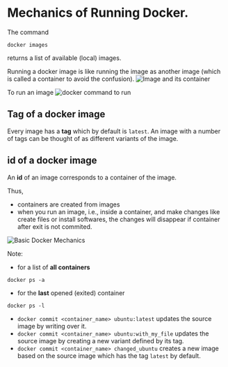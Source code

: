 # Mechanics of Running Docker.
The command
```
docker images
```
returns a list of available (local) images.

Running a docker image is like running the image as another image (which is called a container to avoid the confusion).
![Image and its container](images/mechanics_of_docker/mechanism_docker_image_run_container.png)

To run an image
![docker command to run](images/mechanics_of_docker/mechanism_docker_run_command.png)

## Tag of a docker image
Every image has a **tag** which by default is `latest`. An image with a number of tags can be thought of as different variants of the image.

## id of a docker image
An **id** of an image corresponds to a container of the image.

Thus,
- containers are created from images
- when you run an image, i.e., inside a container, and make changes like create files or install softwares, the changes will disappear if container after exit is not commited.

![Basic Docker Mechanics](images/mechanics_of_docker/mechanism_docker_ubuntu_example.png)

Note:
- for a list of **all containers**
```
docker ps -a
```
- for the **last** opened (exited) container
```
docker ps -l
```
- `docker commit <container_name> ubuntu:latest` updates the source image by writing over it.
- `docker commit <container_name> ubuntu:with_my_file` updates the source image by creating a new variant defined by its tag.
- `docker commit <container_name> changed_ubuntu` creates a new image based on the source image which has the tag `latest` by default.

